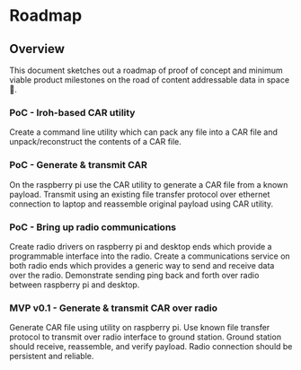# Roadmap

## Overview

This document sketches out a roadmap of proof of concept and minimum viable product milestones on the road of content addressable data in space 🚀. 

### PoC - Iroh-based CAR utility

Create a command line utility which can pack any file into a CAR file and unpack/reconstruct the contents of a CAR file.

### PoC - Generate & transmit CAR

On the raspberry pi use the  CAR utility to generate a CAR file from a known payload. Transmit using an existing file transfer protocol over ethernet connection to laptop and reassemble original payload using CAR utility.

### PoC - Bring up radio communications

Create radio drivers on raspberry pi and desktop ends which provide a programmable interface into the radio. Create a communications service on both radio ends which provides a generic way to send and receive data over the radio. Demonstrate sending ping back and forth over radio between raspberry pi and desktop.

### MVP v0.1 - Generate & transmit CAR over radio

Generate CAR file using utility on raspberry pi. Use known file transfer protocol to transmit over radio interface to ground station. Ground station should receive, reassemble, and verify payload. Radio connection should be persistent and reliable.